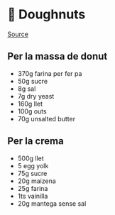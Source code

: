 # 🍩 Doughnuts

[Source](https://www.youtube.com/watch?v=JDDyzJyd0Ic)

## Per la massa de donut
- 370g farina per fer pa
- 50g sucre
- 8g sal
- 7g dry yeast
- 160g llet
- 100g outs
- 70g unsalted butter

## Per la crema
- 500g llet
- 5 egg yolk
- 75g sucre
- 20g maizena
- 25g farina
- 1ts vainilla
- 20g mantega sense sal